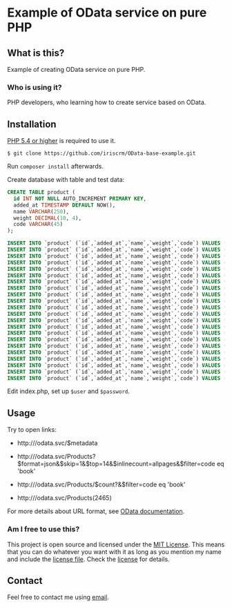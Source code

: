 Example of OData service on pure PHP
====================================

What is this? <a name="what"></a>
-------------

Example of creating OData service on pure PHP.

### Who is using it?

PHP developers, who learning how to create service based on OData.


Installation <a name="installation"></a>
------------

[PHP 5.4 or higher](http://www.php.net/downloads.php) is required to use it.

`$ git clone https://github.com/iriscrm/OData-base-example.git`

Run `composer install` afterwards.

Create database with table and test data:

```sql
CREATE TABLE product (
  id INT NOT NULL AUTO_INCREMENT PRIMARY KEY,
  added_at TIMESTAMP DEFAULT NOW(),
  name VARCHAR(250),
  weight DECIMAL(10, 4),
  code VARCHAR(45)
);

INSERT INTO `product` (`id`,`added_at`,`name`,`weight`,`code`) VALUES (6,'2013-05-07 00:00:00','Kedi',2.9200,'Ked-25');
INSERT INTO `product` (`id`,`added_at`,`name`,`weight`,`code`) VALUES (9,'2009-08-05 00:00:00','Kedi',10.9100,'Ked-51');
INSERT INTO `product` (`id`,`added_at`,`name`,`weight`,`code`) VALUES (13,'2003-02-27 00:00:00','Kedi',11.7300,'Ked-17');
INSERT INTO `product` (`id`,`added_at`,`name`,`weight`,`code`) VALUES (29,'2014-12-19 00:00:00','Kedi',7.6100,'Ked-29');
INSERT INTO `product` (`id`,`added_at`,`name`,`weight`,`code`) VALUES (33,'2003-07-05 00:00:00','Kedi',11.8700,'Ked-99');
INSERT INTO `product` (`id`,`added_at`,`name`,`weight`,`code`) VALUES (36,'2015-09-15 00:00:00','Kedi',11.0000,'Ked-89');
INSERT INTO `product` (`id`,`added_at`,`name`,`weight`,`code`) VALUES (40,'2004-01-25 00:00:00','Kedi',14.8800,'Ked-83');
INSERT INTO `product` (`id`,`added_at`,`name`,`weight`,`code`) VALUES (47,'2006-04-23 00:00:00','Kedi',1.2100,'Ked-62');
INSERT INTO `product` (`id`,`added_at`,`name`,`weight`,`code`) VALUES (51,'2012-12-08 00:00:00','Kedi',12.4000,'Ked-86');
INSERT INTO `product` (`id`,`added_at`,`name`,`weight`,`code`) VALUES (54,'2010-06-09 00:00:00','Kedi',6.3800,'Ked-61');
INSERT INTO `product` (`id`,`added_at`,`name`,`weight`,`code`) VALUES (58,'2010-04-25 00:00:00','Kedi',8.8900,'Ked-74');
INSERT INTO `product` (`id`,`added_at`,`name`,`weight`,`code`) VALUES (106,'2004-04-11 00:00:00','Kedi',6.7100,'Ked-44');
INSERT INTO `product` (`id`,`added_at`,`name`,`weight`,`code`) VALUES (134,'2001-02-07 00:00:00','Kedi',2.3200,'Ked-29');
INSERT INTO `product` (`id`,`added_at`,`name`,`weight`,`code`) VALUES (153,'2002-01-13 00:00:00','Kedi',7.3300,'Ked-80');
INSERT INTO `product` (`id`,`added_at`,`name`,`weight`,`code`) VALUES (156,'2014-03-20 00:00:00','Kedi',10.9600,'Ked-30');
INSERT INTO `product` (`id`,`added_at`,`name`,`weight`,`code`) VALUES (165,'2003-07-11 00:00:00','Kedi',2.5300,'Ked-90');
INSERT INTO `product` (`id`,`added_at`,`name`,`weight`,`code`) VALUES (176,'2010-09-26 00:00:00','Kedi',7.0100,'Ked-38');
INSERT INTO `product` (`id`,`added_at`,`name`,`weight`,`code`) VALUES (182,'2007-05-07 00:00:00','Kedi',3.8900,'Ked-6');
INSERT INTO `product` (`id`,`added_at`,`name`,`weight`,`code`) VALUES (194,'2004-03-21 00:00:00','Kedi',3.1000,'Ked-20');
INSERT INTO `product` (`id`,`added_at`,`name`,`weight`,`code`) VALUES (205,'2000-06-02 00:00:00','Kedi',12.9500,'Ked-20');
INSERT INTO `product` (`id`,`added_at`,`name`,`weight`,`code`) VALUES (212,'2002-02-20 00:00:00','Kedi',2.5300,'Ked-62');
INSERT INTO `product` (`id`,`added_at`,`name`,`weight`,`code`) VALUES (220,'2000-10-19 00:00:00','Kedi',8.4000,'Ked-31');

```

Edit index.php, set up `$user` and `$password`.


Usage <a name="usage"></a>
-----

Try to open links:

 - http://<youproject>/odata.svc/$metadata

 - http://<youproject>/odata.svc/Products?$format=json&$skip=1&$top=14&$inlinecount=allpages&$filter=code eq 'book'

 - http://<youproject>/odata.svc/Products/$count?&$filter=code eq 'book'

 - http://<youproject>/odata.svc/Products(2465)

For more details about URL format, see [OData documentation](http://www.odata.org/documentation/odata-version-2-0/uri-conventions/).

### Am I free to use this?

This project is open source and licensed under the [MIT License][]. This means that you can do whatever you want
with it as long as you mention my name and include the [license file][license]. Check the [license][] for details.

[MIT License]: http://opensource.org/licenses/MIT

[license]: https://github.com/iriscrm/SimplePOData/blob/master/LICENSE

Contact
-------

Feel free to contact me using [email](mailto:mnvx@yandex.ru).
